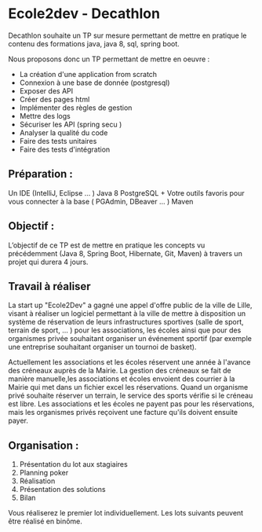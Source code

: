 # Ecole2dev - Decathlon 

Decathlon souhaite un TP sur mesure permettant de mettre en pratique le contenu des formations java, java 8, sql, spring boot.

Nous proposons donc un TP permettant de mettre en oeuvre :

* La création d'une application from scratch
* Connexion à une base de donnée (postgresql)
* Exposer des API
* Créer des pages html
* Implémenter des règles de gestion
* Mettre des logs
* Sécuriser les API (spring secu )
* Analyser la qualité du code
* Faire des tests unitaires
* Faire des tests d'intégration

## Préparation :

Un IDE (IntelliJ, Eclipse … )
Java 8
PostgreSQL + Votre outils favoris pour vous connecter à la base ( PGAdmin, DBeaver … )
Maven

## Objectif :

L’objectif de ce TP est de mettre en pratique les concepts vu précédemment (Java 8, Spring Boot, Hibernate, Git, Maven) à travers un projet qui durera 4 jours.

## Travail à réaliser 

La start up "Ecole2Dev" a gagné une appel d'offre public de la ville de Lille, visant à réaliser un logiciel permettant à la ville de mettre à disposition un système de réservation de leurs infrastructures sportives (salle de sport, terrain de sport, ... ) pour les associations, les écoles ainsi que pour des organismes privée souhaitant organiser un événement sportif (par exemple une entreprise souhaitant organiser un tournoi de basket).

Actuellement les associations et les écoles réservent une année à l'avance des créneaux auprès de la Mairie. La gestion des créneaux se fait de manière manuelle,les associations et écoles envoient des courrier à la Mairie qui met dans un fichier excel les réservations. 
Quand un organisme privé souhaite réserver un terrain, le service des sports vérifie si le créneau est libre. 
Les associations et les écoles ne payent pas pour les réservations, mais les organismes privés reçoivent une facture qu'ils doivent ensuite payer.


## Organisation :

1. Présentation du lot aux stagiaires
2. Planning poker
3. Réalisation
4. Présentation des solutions
5. Bilan

Vous réaliserez le premier lot individuellement. Les lots suivants peuvent être réalisé en binôme.